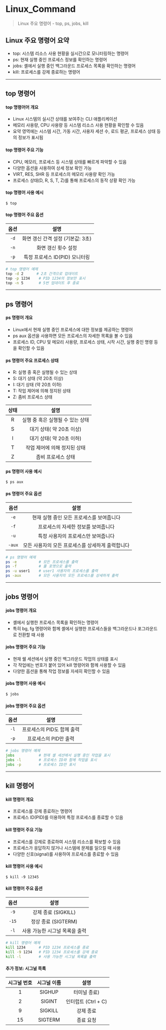 # Linux_Command
> Linux 주요 명령어 - top, ps, jobs, kill

## Linux 주요 명령어 요약
- top: 시스템 리소스 사용 현황을 실시간으로 모니터링하는 명령어
- ps: 현재 실행 중인 프로세스 정보를 확인하는 명령어
- jobs: 셸에서 실행 중인 백그라운드 프로세스 목록을 확인하는 명령어
- kill: 프로세스를 강제 종료하는 명령어

***

## top 명령어
#### top 명령어어 개요
- Linux 시스템의 실시간 상태를 보여주는 CLI 애플리케이션
- 메모리 사용량, CPU 사용량 등 시스템 리소스 사용 현황을 확인할 수 있음
- 요약 영역에는 시스템 시간, 가동 시간, 사용자 세션 수, 로드 평균, 프로세스 상태 등의 정보가 표시됨

#### top 명령어 주요 기능
- CPU, 메모리, 프로세스 등 시스템 상태를 빠르게 파악할 수 있음
- 다양한 옵션을 사용하여 상세 정보 확인 가능
- VIRT, RES, SHR 등 프로세스의 메모리 사용량 확인 가능
- 프로세스 상태(D, R, S, T, Z)를 통해 프로세스의 동작 상황 확인 가능

#### top 명령어 사용 예시
` $ top `
#### top 명령어 주요 옵션
|**옵션**|**설명**|
|:---:|:---:|
|`-d`|화면 갱신 간격 설정 (기본값: 3초)|
|`-n`|화면 갱신 횟수 설정|
|`-p`|특정 프로세스 ID(PID) 모니터링|

```bash
# top 명령어 예제
top -d 2      # 2초 간격으로 업데이트
top -p 1234    # PID 1234의 정보만 표시
top -n 5       # 5번 업데이트 후 종료
```

***


## ps 명령어
#### ps 명령어 개요
- Linux에서 현재 실행 중인 프로세스에 대한 정보를 제공하는 명령어
- ps aux 옵션을 사용하면 모든 프로세스의 자세한 목록을 볼 수 있음
- 프로세스 ID, CPU 및 메모리 사용량, 프로세스 상태, 시작 시간, 실행 중인 명령 등을 확인할 수 있음

#### ps 명령어 주요 프로세스 상태
- R: 실행 중 혹은 실행될 수 있는 상태
- S: 대기 상태 (약 20초 이상)
- I: 대기 상태 (약 20초 이하)
- T: 작업 제어에 의해 정지된 상태
- Z: 좀비 프로세스 상태

|**상태**|**설명**|
|:---:|:---:|
|R|실행 중 혹은 실행될 수 있는 상태|
|S|대기 상태( 약 20초 이상)|
|I|대기 상태( 약 20초 이하)|
|T|작업 제어에 의해 정지된 상태|
|Z|좀비 프로세스 상태|

#### ps 명령어 사용 예시
` $ ps aux `

#### ps 명령어 주요 옵션
|**옵션**|**설명**|
|:---:|:---:|
|`-e`|현재 실행 중인 모든 프로세스를 보여줍니다|
|`-f`|프로세스의 자세한 정보를 보여줍니다|
|`-u`|특정 사용자의 프로세스만 보여줍니다|
|`-aux`|모든 사용자의 모든 프로세스를 상세하게 출력합니다|

```bash
# ps 명령어 예제
ps -e          # 모든 프로세스를 출력
ps -f          # 풀 포맷으로 출력
ps -u user1    # user1 사용자의 프로세스를 출력
ps -aux        # 모든 사용자의 모든 프로세스를 상세하게 출력
```


***


## jobs 명령어
#### jobs 명령어 개요
- 셸에서 실행한 프로세스 목록을 확인하는 명령어
- 특히 bg, fg 명령어와 함께 셸에서 실행한 프로세스들을 백그라운드나 포그라운드로 전환할 때 사용

#### jobs 명령어 주요 기능
- 현재 쉘 세션에서 실행 중인 백그라운드 작업의 상태를 표시
- 각 작업에는 번호가 붙어 있어 kill 명령어와 함께 사용할 수 있음
- 다양한 옵션을 통해 작업 정보를 자세히 확인할 수 있음

#### jobs 명령어 사용 예시
` $ jobs `

#### jobs 명령어 주요 옵션
|**옵션**|**설명**|
|:---:|:---:|
|`-l`|프로세스의 PID도 함께 출력|
|`-p`|프로세스의 PID만 출력|

```bash
# jobs 명령어 예제
jobs           # 현재 셸 세션에서 실행 중인 작업을 표시
jobs -l        # 프로세스 ID와 함께 작업을 표시
jobs -p        # 프로세스 ID만 표시
```


***


## kill 명령어
#### kill 명령어 개요
- 프로세스를 강제 종료하는 명령어
- 프로세스 ID(PID)를 이용하여 특정 프로세스를 종료할 수 있음

#### kill 명령어 주요 기능
- 프로세스를 강제로 종료하여 시스템 리소스를 확보할 수 있음
- 프로세스가 응답하지 않거나 시스템에 문제를 일으킬 때 사용
- 다양한 신호(signal)를 사용하여 프로세스를 종료할 수 있음

#### kill 명령어 사용 예시
` $ kill -9 12345 `

#### kill 명령어 주요 옵션
|**옵션**|**설명**|
|:---:|:---:|
|`-9`|강제 종료 (SIGKILL)|
|`-15`|정상 종료 (SIGTERM)|
|`-l`|사용 가능한 시그널 목록을 출력|

```bash
# kill 명령어 예제
kill 1234      # PID 1234 프로세스를 종료
kill -9 1234   # PID 1234 프로세스를 강제 종료
kill -l        # 사용 가능한 시그널 목록을 출력
```

#### 추가 정보: 시그널 목록
|**시그널 번호**|**시그널 이름**|**설명**|
|:---:|:---:|:---:|
|1|SIGHUP|터미널 종료)|
|2|SIGINT|인터럽트 (Ctrl + C)|
|9|SIGKILL|강제 종료|
|15|SIGTERM|종료 요청|





